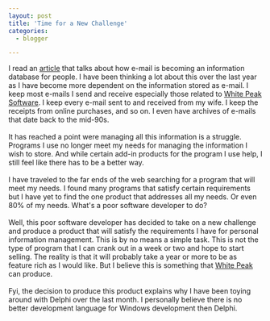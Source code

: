 ```yaml
---
layout: post
title: 'Time for a New Challenge'
categories:
  - blogger

---
```


I read an <a href="http://news.bbc.co.uk/2/hi/business/4167633.stm">article</a> that talks about how e-mail is becoming an information database for people.  I have been thinking a lot about this over the last year as I have become more dependent on the information stored as e-mail.  I keep most e-mails I send and receive especially those related to <a href="http://www.whitepeaksoftware.com/">White Peak Software</a>.  I keep every e-mail sent to and received from my wife.  I keep the receipts from online purchases, and so on.  I even have archives of e-mails that date back to the mid-90s.<br /><br />It has reached a point were managing all this information is a struggle.  Programs I use no longer meet my needs for managing the information I wish to store.  And while certain add-in products for the program I use help, I still feel like there has to be a better way.<br /><br />I have traveled to the far ends of the web searching for a program that will meet my needs.  I found many programs that satisfy certain requirements but I have yet to find the one product that addresses all my needs.  Or even 80% of my needs.  What's a poor software developer to do?<br /><br />Well, this poor software developer has decided to take on a new challenge and produce a product that will satisfy the requirements I have for personal information management.  This is by no means a simple task.  This is not the type of program that I can crank out in a week or two and hope to start selling.  The reality is that it will probably take a year or more to be as feature rich as I would like.  But I believe this is something that <a href="http://www.whitepeaksoftware.com/">White Peak</a> can produce.<br /><br />Fyi, the decision to produce this product explains why I have been toying around with Delphi over the last month.  I personally believe there is no better development language for Windows development then Delphi.
